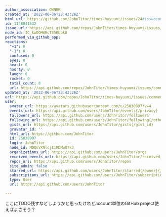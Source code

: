 ```yaml
---
author_association: OWNER
created_at: '2022-06-06T23:43:26Z'
html_url: https://github.com/JohnTitor/times-huyuumi/issues/24#issuecomment-1148041532
id: 1148041532
issue_url: https://api.github.com/repos/JohnTitor/times-huyuumi/issues/24
node_id: IC_kwDOHWEcT85Ebbk8
performed_via_github_app: 
reactions:
  "+1": 0
  "-1": 0
  confused: 0
  eyes: 0
  heart: 0
  hooray: 0
  laugh: 0
  rocket: 0
  total_count: 0
  url: https://api.github.com/repos/JohnTitor/times-huyuumi/issues/comments/1148041532/reactions
updated_at: '2022-06-06T23:43:26Z'
url: https://api.github.com/repos/JohnTitor/times-huyuumi/issues/comments/1148041532
user:
  avatar_url: https://avatars.githubusercontent.com/u/25030997?v=4
  events_url: https://api.github.com/users/JohnTitor/events{/privacy}
  followers_url: https://api.github.com/users/JohnTitor/followers
  following_url: https://api.github.com/users/JohnTitor/following{/other_user}
  gists_url: https://api.github.com/users/JohnTitor/gists{/gist_id}
  gravatar_id: ''
  html_url: https://github.com/JohnTitor
  id: 25030997
  login: JohnTitor
  node_id: MDQ6VXNlcjI1MDMwOTk3
  organizations_url: https://api.github.com/users/JohnTitor/orgs
  received_events_url: https://api.github.com/users/JohnTitor/received_events
  repos_url: https://api.github.com/users/JohnTitor/repos
  site_admin: false
  starred_url: https://api.github.com/users/JohnTitor/starred{/owner}{/repo}
  subscriptions_url: https://api.github.com/users/JohnTitor/subscriptions
  type: User
  url: https://api.github.com/users/JohnTitor

---
```

ここにTODO残すなどしようかと思ったけれどaccount単位のGitHub project使えばよさそう？